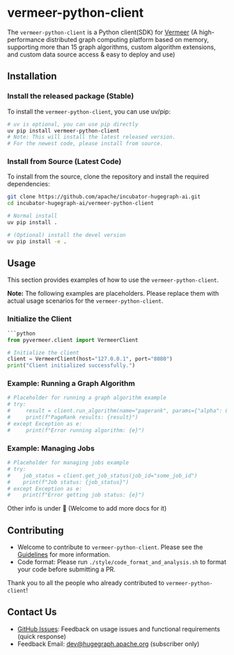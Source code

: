 # vermeer-python-client

The `vermeer-python-client` is a Python client(SDK) for [Vermeer](https://github.com/apache/incubator-hugegraph-computer/tree/master/vermeer#readme) (A high-performance distributed graph computing platform based on memory, supporting more than 15 graph algorithms, custom algorithm extensions, and custom data source access & easy to deploy and use)

## Installation

### Install the released package (Stable)

To install the `vermeer-python-client`, you can use uv/pip:

```bash
# uv is optional, you can use pip directly
uv pip install vermeer-python-client
# Note: This will install the latest released version.
# For the newest code, please install from source.
```

### Install from Source (Latest Code)

To install from the source, clone the repository and install the required dependencies:

```bash
git clone https://github.com/apache/incubator-hugegraph-ai.git
cd incubator-hugegraph-ai/vermeer-python-client

# Normal install
uv pip install .

# (Optional) install the devel version
uv pip install -e .
```

## Usage

This section provides examples of how to use the `vermeer-python-client`.

**Note:** The following examples are placeholders. Please replace them with actual usage scenarios for the `vermeer-python-client`.

### Initialize the Client

```python
```python
from pyvermeer.client import VermeerClient

# Initialize the client
client = VermeerClient(host="127.0.0.1", port="8080")
print("Client initialized successfully.")
```

### Example: Running a Graph Algorithm

```python
# Placeholder for running a graph algorithm example
# try:
#     result = client.run_algorithm(name="pagerank", params={"alpha": 0.85, "max_iter": 10})
#     print(f"PageRank results: {result}")
# except Exception as e:
#     print(f"Error running algorithm: {e}")
```

### Example: Managing Jobs

```python
# Placeholder for managing jobs example
# try:
#    job_status = client.get_job_status(job_id="some_job_id")
#    print(f"Job status: {job_status}")
# except Exception as e:
#    print(f"Error getting job status: {e}")
```

Other info is under 🚧 (Welcome to add more docs for it)

## Contributing

* Welcome to contribute to `vermeer-python-client`. Please see the [Guidelines](https://hugegraph.apache.org/docs/contribution-guidelines/) for more information.
* Code format: Please run `./style/code_format_and_analysis.sh` to format your code before submitting a PR.

Thank you to all the people who already contributed to `vermeer-python-client`!

## Contact Us

* [GitHub Issues](https://github.com/apache/incubator-hugegraph-ai/issues): Feedback on usage issues and functional requirements (quick response)
* Feedback Email: [dev@hugegraph.apache.org](mailto:dev@hugegraph.apache.org) (subscriber only)
```